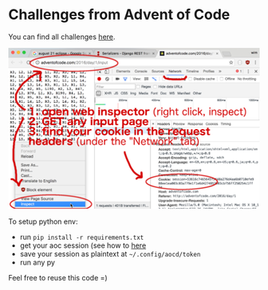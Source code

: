 # Challenges from Advent of Code

You can find all challenges [here](https://adventofcode.com/).

![](how-to-session.png)

To setup python env:
- run `pip install -r requirements.txt`
- get your aoc session (see how to [here](https://github.com/wimglenn/advent-of-code-wim/issues/1)
- save your session as plaintext at `~/.config/aocd/token`
- run any py

Feel free to reuse this code =)
